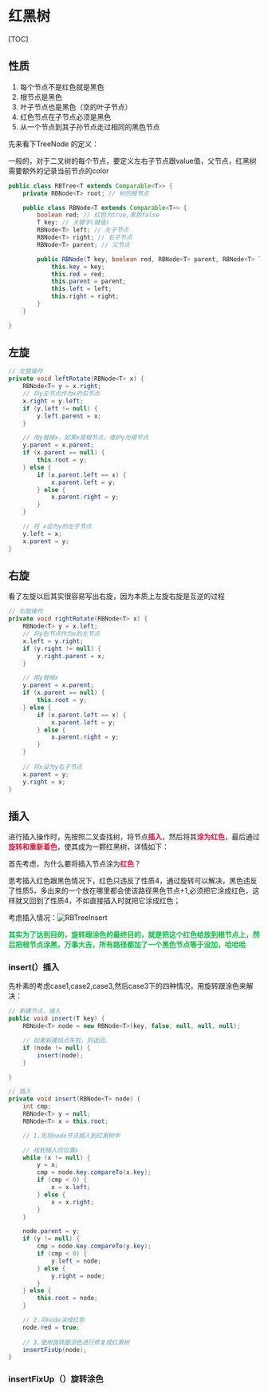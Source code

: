 # 红黑树

[TOC]

## 性质

1. 每个节点不是红色就是黑色
2. 根节点是黑色
3. 叶子节点也是黑色（空的叶子节点）
4. 红色节点在子节点必须是黑色
5. 从一个节点到其子孙节点走过相同的黑色节点

先来看下TreeNode 的定义：

一般的，对于二叉树的每个节点，要定义左右子节点跟value值，父节点，红黑树需要额外的记录当前节点的color

```java
public class RBTree<T extends Comparable<T>> {
    private RBNode<T> root; // 树的根节点

    public class RBNode<T extends Comparable<T>> {
        boolean red; // 红色为true,黑色false
        T key; // 关键字(键值)
        RBNode<T> left; // 左子节点
        RBNode<T> right; // 右子节点
        RBNode<T> parent; // 父节点

        public RBNode(T key, boolean red, RBNode<T> parent, RBNode<T> left, RBNode<T> right) {
            this.key = key;
            this.red = red;
            this.parent = parent;
            this.left = left;
            this.right = right;
        }
    }

}
```

## 左旋



```java
// 左旋操作
private void leftRotate(RBNode<T> x) {
    RBNode<T> y = x.right;
    // 将y左节点作为x的右节点
    x.right = y.left;
    if (y.left != null) {
        y.left.parent = x;
    }

    // 用y替掉x，如果x是根节点，维护y为根节点
    y.parent = x.parent;
    if (x.parent == null) {
        this.root = y;
    } else {
        if (x.parent.left == x) {
            x.parent.left = y;
        } else {
            x.parent.right = y;
        }
    }

    // 将 x设为y的左子节点
    y.left = x;
    x.parent = y;
}
```

## 右旋

看了左旋以后其实很容易写出右旋，因为本质上左旋右旋是互逆的过程

```java
// 右旋操作
private void rightRotate(RBNode<T> x) {
    RBNode<T> y = x.left;
    // 将y右节点作为x的左节点
    x.left = y.right;
    if (y.right != null) {
        y.right.parent = x;
    }

    // 用y替掉x
    y.parent = x.parent;
    if (x.parent == null) {
        this.root = y;
    } else {
        if (x.parent.left == x) {
            x.parent.left = y;
        } else {
            x.parent.right = y;
        }
    }
    
    // 将x设为y右子节点
    x.parent = y;
    y.right = x;
}
```

## 插入

进行插入操作时，先按照二叉查找树，将节点<font color=#DC143C>**插入**</font>，然后将其<font color=#DC143C>**涂为红色**</font>，最后通过<font color=#DC143C>**旋转和重新着色**</font>，使其成为一颗红黑树，详情如下：

首先考虑，为什么要将插入节点涂为<font color=#DC143C>**红色**</font>？

思考插入红色跟黑色情况下，红色只违反了性质4，通过旋转可以解决，黑色违反了性质5，多出来的一个放在哪里都会使该路径黑色节点+1,必须把它涂成红色，这样就又回到了性质4，不如直接插入时就把它涂成红色；

考虑插入情况：![RBTreeInsert](E:\mycode\notes\docs\DataStructure\image\RBTreeInsert.png)

<font color=/#DC143C>**其实为了达到目的，旋转跟涂色的最终目的，就是把这个红色给放到根节点上，然后把根节点涂黑，万事大吉，所有路径都加了一个黑色节点等于没加，哈哈哈**</font>

### insert(）插入

先朴素的考虑case1,case2,case3,然后case3下的四种情况，用旋转跟涂色来解决：

```java
// 新建节点，插入
public void insert(T key) {
    RBNode<T> node = new RBNode<T>(key, false, null, null, null);

    // 如果新建结点失败，则返回。
    if (node != null) {
        insert(node);
    }

}

// 插入
private void insert(RBNode<T> node) {
    int cmp;
    RBNode<T> y = null;
    RBNode<T> x = this.root;

    // 1.先将node节点插入到红黑树中

    // 找到插入的位置x
    while (x != null) {
        y = x;
        cmp = node.key.compareTo(x.key);
        if (cmp < 0) {
            x = x.left;
        } else {
            x = x.right;
        }
    }

    node.parent = y;
    if (y != null) {
        cmp = node.key.compareTo(y.key);
        if (cmp < 0) {
            y.left = node;
        } else {
            y.right = node;
        }
    } else {
        this.root = node;
    }

    // 2.将node涂成红色
    node.red = true;
    
    // 3.使用旋转跟涂色进行修复成红黑树
    insertFixUp(node);
}
```

### insertFixUp（）旋转涂色